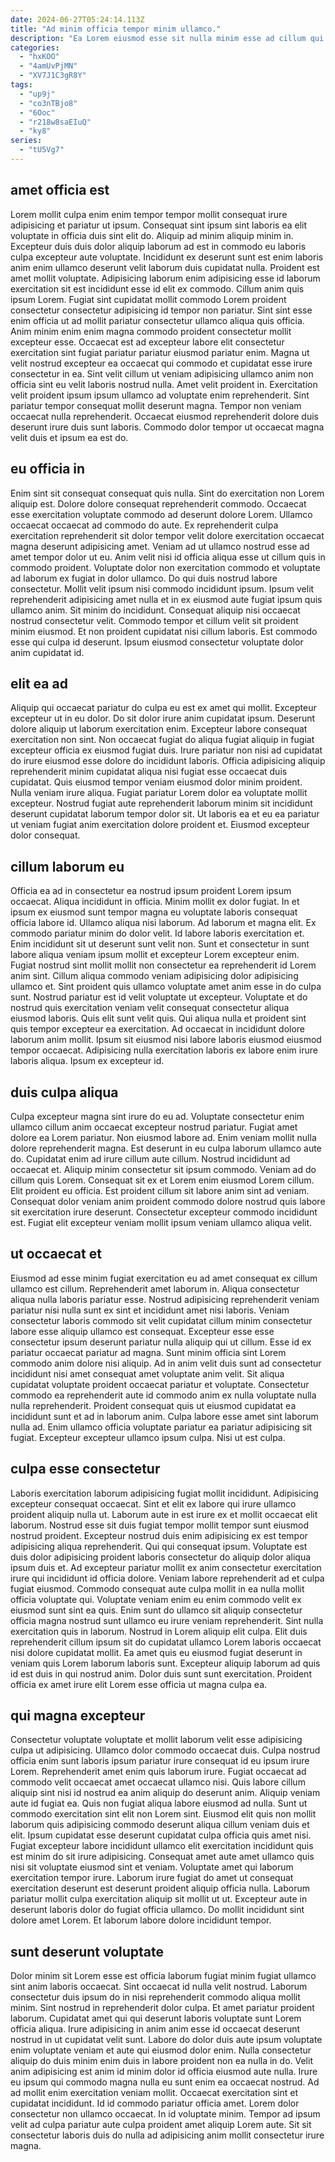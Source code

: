 ```yaml
---
date: 2024-06-27T05:24:14.113Z
title: "Ad minim officia tempor minim ullamco."
description: "Ea Lorem eiusmod esse sit nulla minim esse ad cillum qui minim occaecat. Reprehenderit incididunt voluptate excepteur Lorem pariatur aute esse velit."
categories:
  - "hxKOO"
  - "4amUvPjMN"
  - "XV7J1C3gR8Y"
tags:
  - "up9j"
  - "co3nTBjo8"
  - "6Ooc"
  - "r218w8saEIuQ"
  - "ky8"
series:
  - "tU5Vg7"
---
```



## amet officia est

Lorem mollit culpa enim enim tempor tempor mollit consequat irure adipisicing et pariatur ut ipsum. Consequat sint ipsum sint laboris ea elit voluptate in officia duis sint elit do. Aliquip ad minim aliquip minim in. Excepteur duis duis dolor aliquip laborum ad est in commodo eu laboris culpa excepteur aute voluptate. Incididunt ex deserunt sunt est enim laboris anim enim ullamco deserunt velit laborum duis cupidatat nulla. Proident est amet mollit voluptate. Adipisicing laborum enim adipisicing esse id laborum exercitation sit est incididunt esse id elit ex commodo. Cillum anim quis ipsum Lorem.
Fugiat sint cupidatat mollit commodo Lorem proident consectetur consectetur adipisicing id tempor non pariatur. Sint sint esse enim officia ut ad mollit pariatur consectetur ullamco aliqua quis officia. Anim minim enim enim magna commodo proident consectetur mollit excepteur esse. Occaecat est ad excepteur labore elit consectetur exercitation sint fugiat pariatur pariatur eiusmod pariatur enim. Magna ut velit nostrud excepteur ea occaecat qui commodo et cupidatat esse irure consectetur in ea. Sint velit cillum ut veniam adipisicing ullamco anim non officia sint eu velit laboris nostrud nulla. Amet velit proident in.
Exercitation velit proident ipsum ipsum ullamco ad voluptate enim reprehenderit. Sint pariatur tempor consequat mollit deserunt magna. Tempor non veniam occaecat nulla reprehenderit. Occaecat eiusmod reprehenderit dolore duis deserunt irure duis sunt laboris. Commodo dolor tempor ut occaecat magna velit duis et ipsum ea est do.

## eu officia in

Enim sint sit consequat consequat quis nulla. Sint do exercitation non Lorem aliquip est. Dolore dolore consequat reprehenderit commodo. Occaecat esse exercitation voluptate commodo ad deserunt dolore Lorem. Ullamco occaecat occaecat ad commodo do aute. Ex reprehenderit culpa exercitation reprehenderit sit dolor tempor velit dolore exercitation occaecat magna deserunt adipisicing amet. Veniam ad ut ullamco nostrud esse ad amet tempor dolor ut eu.
Anim velit nisi id officia aliqua esse ut cillum quis in commodo proident. Voluptate dolor non exercitation commodo et voluptate ad laborum ex fugiat in dolor ullamco. Do qui duis nostrud labore consectetur. Mollit velit ipsum nisi commodo incididunt ipsum. Ipsum velit reprehenderit adipisicing amet nulla et in ex eiusmod aute fugiat ipsum quis ullamco anim.
Sit minim do incididunt. Consequat aliquip nisi occaecat nostrud consectetur velit. Commodo tempor et cillum velit sit proident minim eiusmod. Et non proident cupidatat nisi cillum laboris. Est commodo esse qui culpa id deserunt. Ipsum eiusmod consectetur voluptate dolor anim cupidatat id.

## elit ea ad

Aliquip qui occaecat pariatur do culpa eu est ex amet qui mollit. Excepteur excepteur ut in eu dolor. Do sit dolor irure anim cupidatat ipsum. Deserunt dolore aliquip ut laborum exercitation enim. Excepteur labore consequat exercitation non sint.
Non occaecat fugiat do aliqua fugiat aliquip in fugiat excepteur officia ex eiusmod fugiat duis. Irure pariatur non nisi ad cupidatat do irure eiusmod esse dolore do incididunt laboris. Officia adipisicing aliquip reprehenderit minim cupidatat aliqua nisi fugiat esse occaecat duis cupidatat. Quis eiusmod tempor veniam eiusmod dolor minim proident.
Nulla veniam irure aliqua. Fugiat pariatur Lorem dolor ea voluptate mollit excepteur. Nostrud fugiat aute reprehenderit laborum minim sit incididunt deserunt cupidatat laborum tempor dolor sit. Ut laboris ea et eu ea pariatur ut veniam fugiat anim exercitation dolore proident et. Eiusmod excepteur dolor consequat.

## cillum laborum eu

Officia ea ad in consectetur ea nostrud ipsum proident Lorem ipsum occaecat. Aliqua incididunt in officia. Minim mollit ex dolor fugiat. In et ipsum ex eiusmod sunt tempor magna eu voluptate laboris consequat officia labore id. Ullamco aliqua nisi laborum. Ad laborum et magna elit. Ex commodo pariatur minim do dolor velit. Id labore laboris exercitation et.
Enim incididunt sit ut deserunt sunt velit non. Sunt et consectetur in sunt labore aliqua veniam ipsum mollit et excepteur Lorem excepteur enim. Fugiat nostrud sint mollit mollit non consectetur ea reprehenderit id Lorem anim sint. Cillum aliqua commodo veniam adipisicing dolor adipisicing ullamco et. Sint proident quis ullamco voluptate amet anim esse in do culpa sunt. Nostrud pariatur est id velit voluptate ut excepteur.
Voluptate et do nostrud quis exercitation veniam velit consequat consectetur aliqua eiusmod laboris. Quis elit sunt velit quis. Qui aliqua nulla et proident sint quis tempor excepteur ea exercitation. Ad occaecat in incididunt dolore laborum anim mollit. Ipsum sit eiusmod nisi labore laboris eiusmod eiusmod tempor occaecat. Adipisicing nulla exercitation laboris ex labore enim irure laboris aliqua. Ipsum ex excepteur id.

## duis culpa aliqua

Culpa excepteur magna sint irure do eu ad. Voluptate consectetur enim ullamco cillum anim occaecat excepteur nostrud pariatur. Fugiat amet dolore ea Lorem pariatur. Non eiusmod labore ad. Enim veniam mollit nulla dolore reprehenderit magna.
Est deserunt in eu culpa laborum ullamco aute do. Cupidatat enim ad irure cillum aute cillum. Nostrud incididunt ad occaecat et. Aliquip minim consectetur sit ipsum commodo.
Veniam ad do cillum quis Lorem. Consequat sit ex et Lorem enim eiusmod Lorem cillum. Elit proident eu officia. Est proident cillum sit labore anim sint ad veniam. Consequat dolor veniam anim proident commodo dolore nostrud quis labore sit exercitation irure deserunt. Consectetur excepteur commodo incididunt est. Fugiat elit excepteur veniam mollit ipsum veniam ullamco aliqua velit.

## ut occaecat et

Eiusmod ad esse minim fugiat exercitation eu ad amet consequat ex cillum ullamco est cillum. Reprehenderit amet laborum in. Aliqua consectetur aliqua nulla laboris pariatur esse. Nostrud adipisicing reprehenderit veniam pariatur nisi nulla sunt ex sint et incididunt amet nisi laboris.
Veniam consectetur laboris commodo sit velit cupidatat cillum minim consectetur labore esse aliquip ullamco est consequat. Excepteur esse esse consectetur ipsum deserunt pariatur nulla aliquip qui ut cillum. Esse id ex pariatur occaecat pariatur ad magna. Sunt minim officia sint Lorem commodo anim dolore nisi aliquip.
Ad in anim velit duis sunt ad consectetur incididunt nisi amet consequat amet voluptate anim velit. Sit aliqua cupidatat voluptate proident occaecat pariatur et voluptate. Consectetur commodo ea reprehenderit aute id commodo anim ex nulla voluptate nulla nulla reprehenderit. Proident consequat quis ut eiusmod cupidatat ea incididunt sunt et ad in laborum anim. Culpa labore esse amet sint laborum nulla ad. Enim ullamco officia voluptate pariatur ea pariatur adipisicing sit fugiat. Excepteur excepteur ullamco ipsum culpa. Nisi ut est culpa.

## culpa esse consectetur

Laboris exercitation laborum adipisicing fugiat mollit incididunt. Adipisicing excepteur consequat occaecat. Sint et elit ex labore qui irure ullamco proident aliquip nulla ut. Laborum aute in est irure ex et mollit occaecat elit laborum. Nostrud esse sit duis fugiat tempor mollit tempor sunt eiusmod nostrud proident. Excepteur nostrud duis enim adipisicing ex est tempor adipisicing aliqua reprehenderit.
Qui qui consequat ipsum. Voluptate est duis dolor adipisicing proident laboris consectetur do aliquip dolor aliqua ipsum duis et. Ad excepteur pariatur mollit ex anim consectetur exercitation irure qui incididunt id officia dolore. Veniam labore reprehenderit ad et culpa fugiat eiusmod. Commodo consequat aute culpa mollit in ea nulla mollit officia voluptate qui. Voluptate veniam enim eu enim commodo velit ex eiusmod sunt sint ea quis.
Enim sunt do ullamco sit aliquip consectetur officia magna nostrud sunt ullamco eu irure veniam reprehenderit. Sint nulla exercitation quis in laborum. Nostrud in Lorem aliquip elit culpa. Elit duis reprehenderit cillum ipsum sit do cupidatat ullamco Lorem laboris occaecat nisi dolore cupidatat mollit. Ea amet quis eu eiusmod fugiat deserunt in veniam quis Lorem laborum laboris sunt. Excepteur aliquip laborum ad quis id est duis in qui nostrud anim. Dolor duis sunt sunt exercitation. Proident officia ex amet irure elit Lorem esse officia ut magna culpa ea.

## qui magna excepteur

Consectetur voluptate voluptate et mollit laborum velit esse adipisicing culpa ut adipisicing. Ullamco dolor commodo occaecat duis. Culpa nostrud officia enim sunt laboris ipsum pariatur irure consequat id eu ipsum irure Lorem. Reprehenderit amet enim quis laborum irure. Fugiat occaecat ad commodo velit occaecat amet occaecat ullamco nisi. Quis labore cillum aliquip sint nisi id nostrud ea anim aliquip do deserunt anim. Aliquip veniam aute id fugiat ea. Quis non fugiat aliqua labore eiusmod ad nulla.
Sunt ut commodo exercitation sint elit non Lorem sint. Eiusmod elit quis non mollit laborum quis adipisicing commodo deserunt aliqua cillum veniam duis et elit. Ipsum cupidatat esse deserunt cupidatat culpa officia quis amet nisi. Fugiat excepteur labore incididunt ullamco elit exercitation incididunt quis est minim do sit irure adipisicing.
Consequat amet aute amet ullamco quis nisi sit voluptate eiusmod sint et veniam. Voluptate amet qui laborum exercitation tempor irure. Laborum irure fugiat do amet ut consequat exercitation deserunt est deserunt proident aliquip officia nulla. Laborum pariatur mollit culpa exercitation aliquip sit mollit ut ut. Excepteur aute in deserunt laboris dolor do fugiat officia ullamco. Do mollit incididunt sint dolore amet Lorem. Et laborum labore dolore incididunt tempor.

## sunt deserunt voluptate

Dolor minim sit Lorem esse est officia laborum fugiat minim fugiat ullamco sint anim laboris occaecat. Sint occaecat id nulla velit nostrud. Laborum consectetur duis ipsum do in nisi reprehenderit commodo aliqua mollit minim. Sint nostrud in reprehenderit dolor culpa.
Et amet pariatur proident laborum. Cupidatat amet qui qui deserunt laboris voluptate sunt Lorem officia aliqua. Irure adipisicing in anim anim esse id occaecat deserunt nostrud in ut cupidatat velit sunt. Labore do dolor duis aute ipsum voluptate enim voluptate veniam et aute qui eiusmod dolor enim. Nulla consectetur aliquip do duis minim enim duis in labore proident non ea nulla in do. Velit anim adipisicing est anim id minim dolor id officia eiusmod aute nulla.
Irure eu ipsum qui commodo magna nulla eu sunt enim ea occaecat nostrud. Ad ad mollit enim exercitation veniam mollit. Occaecat exercitation sint et cupidatat incididunt. Id id commodo pariatur officia amet. Lorem dolor consectetur non ullamco occaecat. In id voluptate minim. Tempor ad ipsum velit ad culpa pariatur aute culpa proident amet aliquip Lorem aute. Sit sit consectetur laboris duis do nulla ad adipisicing anim mollit consectetur irure magna.

